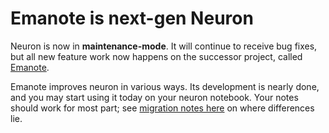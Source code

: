 # Emanote is next-gen Neuron

Neuron is now in **maintenance-mode**. It will continue to receive bug fixes, but all new feature work now happens on the successor project, called [Emanote](https://github.com/srid/emanote).

Emanote improves neuron in various ways. Its development is nearly done, and you may start using it today on your neuron notebook. Your notes should work for most part; see [migration notes here](https://emanote.srid.ca/guide/neuron) on where differences lie.

